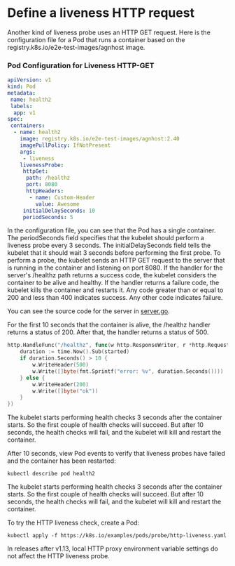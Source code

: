 # Define a liveness HTTP request 

Another kind of liveness probe uses an HTTP GET request. Here is the configuration file for a Pod that runs a container based on the registry.k8s.io/e2e-test-images/agnhost image.

### Pod Configuration for Liveness HTTP-GET

```yaml
apiVersion: v1
kind: Pod
metadata:
 name: health2
 labels:
  app: v1
spec:
 containers:
  - name: health2
    image: registry.k8s.io/e2e-test-images/agnhost:2.40
    imagePullPolicy: IfNotPresent
    args:
     - liveness
    livenessProbe:
     httpGet:
      path: /healthz
      port: 8080
      httpHeaders:
       - name: Custom-Header
         value: Awesome
     initialDelaySeconds: 10
     periodSeconds: 5
```
In the configuration file, you can see that the Pod has a single container. The periodSeconds field specifies that the kubelet should perform a liveness probe every 3 seconds. The initialDelaySeconds field tells the kubelet that it should wait 3 seconds before performing the first probe. To perform a probe, the kubelet sends an HTTP GET request to the server that is running in the container and listening on port 8080. If the handler for the server's /healthz path returns a success code, the kubelet considers the container to be alive and healthy. If the handler returns a failure code, the kubelet kills the container and restarts it.
Any code greater than or equal to 200 and less than 400 indicates success. Any other code indicates failure.

You can see the source code for the server in [server.go](https://github.com/kubernetes/kubernetes/blob/master/test/images/agnhost/liveness/server.go).

For the first 10 seconds that the container is alive, the /healthz handler returns a status of 200. After that, the handler returns a status of 500.
```go
http.HandleFunc("/healthz", func(w http.ResponseWriter, r *http.Request) {
    duration := time.Now().Sub(started)
    if duration.Seconds() > 10 {
        w.WriteHeader(500)
        w.Write([]byte(fmt.Sprintf("error: %v", duration.Seconds())))
    } else {
        w.WriteHeader(200)
        w.Write([]byte("ok"))
    }
})
```
The kubelet starts performing health checks 3 seconds after the container starts. So the first couple of health checks will succeed. But after 10 seconds, the health checks will fail, and the kubelet will kill and restart the container.

After 10 seconds, view Pod events to verify that liveness probes have failed and the container has been restarted:
```
kubectl describe pod health2
```

The kubelet starts performing health checks 3 seconds after the container starts. So the first couple of health checks will succeed. But after 10 seconds, the health checks will fail, and the kubelet will kill and restart the container.

To try the HTTP liveness check, create a Pod:
```
kubectl apply -f https://k8s.io/examples/pods/probe/http-liveness.yaml
```
In releases after v1.13, local HTTP proxy environment variable settings do not affect the HTTP liveness probe.

